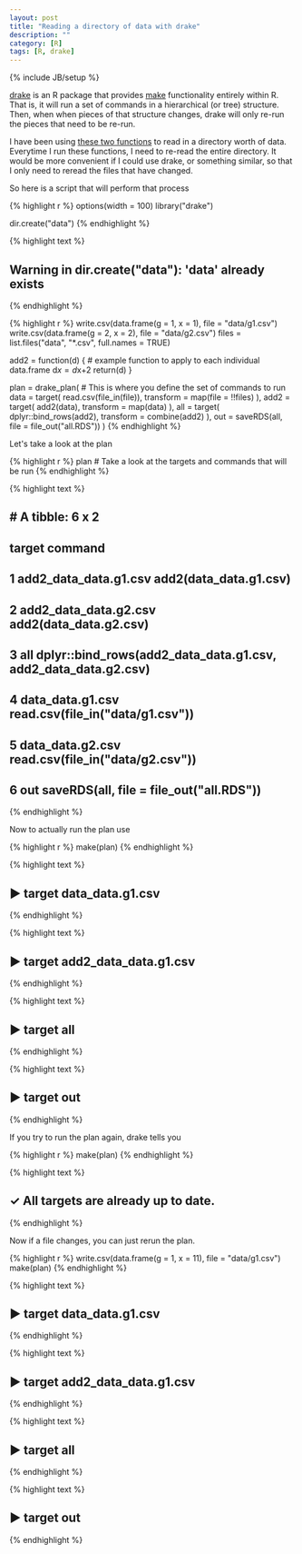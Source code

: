```yaml
---
layout: post
title: "Reading a directory of data with drake"
description: ""
category: [R]
tags: [R, drake]
---
```


{% include JB/setup %}

[drake](https://github.com/ropensci/drake) 
is an R package that provides 
[make](https://www.gnu.org/software/make/) functionality entirely within R.
That is, it will run a set of commands in a hierarchical (or tree) structure. 
Then, when when pieces of that structure changes, 
drake will only re-run the pieces that need to be re-run. 

I have been using 
[these two functions](https://gist.github.com/jarad/8f3b79b33489828ab8244e82a4a0c5b3) 
to read in a directory worth of data. 
Everytime I run these functions, 
I need to re-read the entire directory. 
It would be more convenient if I could use drake, or something similar, 
so that I only need to reread the files that have changed. 

So here is a script that will perform that process

{% highlight r %}
options(width = 100)
library("drake")

dir.create("data")
{% endhighlight %}



{% highlight text %}
## Warning in dir.create("data"): 'data' already exists
{% endhighlight %}



{% highlight r %}
write.csv(data.frame(g = 1, x = 1), file = "data/g1.csv")
write.csv(data.frame(g = 2, x = 2), file = "data/g2.csv")
files = list.files("data", "*.csv", full.names = TRUE)

add2 = function(d) { # example function to apply to each individual data.frame
  d$x = d$x+2
  return(d)
}

plan = drake_plan( # This is where you define the set of commands to run
  data  = target(
    read.csv(file_in(file)),
    transform = map(file = !!files)
  ),
  add2  = target(
    add2(data),
    transform = map(data)
  ),
  all = target(
    dplyr::bind_rows(add2),
    transform = combine(add2)
  ),
  out = saveRDS(all, file = file_out("all.RDS"))
)
{% endhighlight %}

Let's take a look at the plan

{% highlight r %}
plan # Take a look at the targets and commands that will be run
{% endhighlight %}



{% highlight text %}
## # A tibble: 6 x 2
##   target                command                                                       
##   <chr>                 <expr>                                                        
## 1 add2_data_data.g1.csv add2(data_data.g1.csv)                                        
## 2 add2_data_data.g2.csv add2(data_data.g2.csv)                                        
## 3 all                   dplyr::bind_rows(add2_data_data.g1.csv, add2_data_data.g2.csv)
## 4 data_data.g1.csv      read.csv(file_in("data/g1.csv"))                              
## 5 data_data.g2.csv      read.csv(file_in("data/g2.csv"))                              
## 6 out                   saveRDS(all, file = file_out("all.RDS"))
{% endhighlight %}

Now to actually run the plan use 


{% highlight r %}
make(plan)
{% endhighlight %}



{% highlight text %}
## ▶ target data_data.g1.csv
{% endhighlight %}



{% highlight text %}
## ▶ target add2_data_data.g1.csv
{% endhighlight %}



{% highlight text %}
## ▶ target all
{% endhighlight %}



{% highlight text %}
## ▶ target out
{% endhighlight %}

If you try to run the plan again, drake tells you 


{% highlight r %}
make(plan)
{% endhighlight %}



{% highlight text %}
## ✓ All targets are already up to date.
{% endhighlight %}

Now if a file changes, you can just rerun the plan. 


{% highlight r %}
write.csv(data.frame(g = 1, x = 11), file = "data/g1.csv")
make(plan)
{% endhighlight %}



{% highlight text %}
## ▶ target data_data.g1.csv
{% endhighlight %}



{% highlight text %}
## ▶ target add2_data_data.g1.csv
{% endhighlight %}



{% highlight text %}
## ▶ target all
{% endhighlight %}



{% highlight text %}
## ▶ target out
{% endhighlight %}


